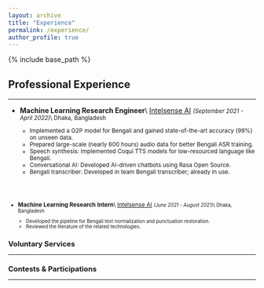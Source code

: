 ```yaml
---
layout: archive
title: "Experience"
permalink: /experience/
author_profile: true
---
```


{% include base_path %}

## Professional Experience

---

* **Machine Learning Research Engineer**\\
[Intelsense AI](https://intelsense.ai/ "https://intelsense.ai/")  <small>_(September 2021 - April 2022)_\\
Dhaka, Bangladesh
    * Implemented a G2P model for Bengali and gained state-of-the-art accuracy (99%) on unseen data.
    * Prepared large-scale (nearly 600 hours) audio data for better Bengali ASR training.
    * Speech synthesis: Implemented Coqui TTS models for low-resourced language like Bengali.
    * Conversational AI: Developed AI-driven chatbots using Rasa Open Source.
    * Bengali transcriber: Developed in team Bengali transcriber; already in use.
<br/>
<br/>

* **Machine Learning Research Intern**\\
[Intelsense AI](https://intelsense.ai/ "https://intelsense.ai/")  <small>_(June 2021 - August 2021)_\\
Dhaka, Bangladesh
    * Developed the pipeline for Bengali text normalization and punctuation restoration.
    * Reviewed the literature of the related technologies.



## Voluntary Services

---

## Contests & Participations

---


<!-- {% for post in site.experience %}
  {% include archive-single.html %}
{% endfor %} -->

